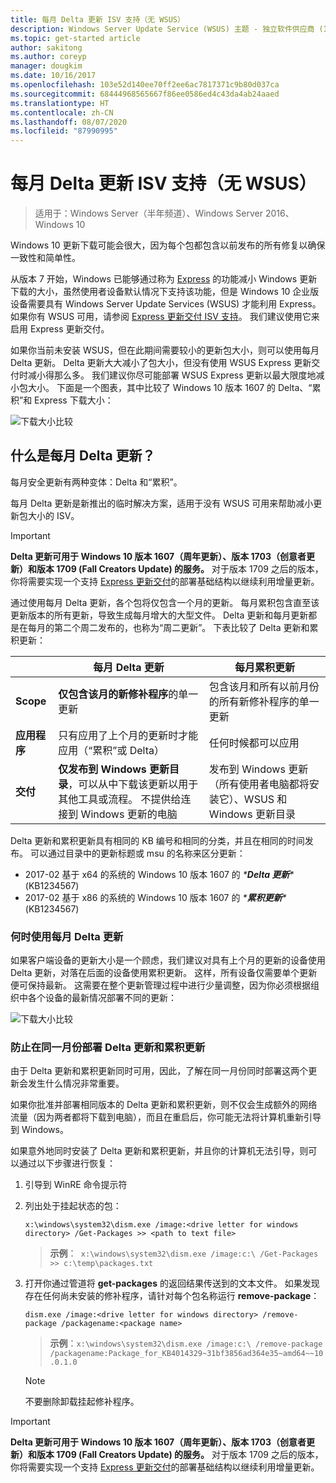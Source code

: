 ```yaml
---
title: 每月 Delta 更新 ISV 支持（无 WSUS）
description: Windows Server Update Service (WSUS) 主题 - 独立软件供应商 (ISV) 如何临时使用每月 Delta 更新而非 WSUS Express 更新交付来减小包大小
ms.topic: get-started article
author: sakitong
ms.author: coreyp
manager: dougkim
ms.date: 10/16/2017
ms.openlocfilehash: 103e52d140ee70ff2ee6ac7817371c9b80d037ca
ms.sourcegitcommit: 68444968565667f86ee0586ed4c43da4ab24aaed
ms.translationtype: HT
ms.contentlocale: zh-CN
ms.lasthandoff: 08/07/2020
ms.locfileid: "87990995"
---
```

# <a name="monthly-delta-update-isv-support-without-wsus"></a>每月 Delta 更新 ISV 支持（无 WSUS）

>适用于：Windows Server（半年频道）、Windows Server 2016、Windows 10

Windows 10 更新下载可能会很大，因为每个包都包含以前发布的所有修复以确保一致性和简单性。

从版本 7 开始，Windows 已能够通过称为 [Express](/previous-versions/windows/it-pro/windows-server-2008-R2-and-2008/cc708456(v=ws.10)#Anchor_2) 的功能减小 Windows 更新下载的大小，虽然使用者设备默认情况下支持该功能，但是 Windows 10 企业版设备需要具有 Windows Server Update Services (WSUS) 才能利用 Express。 如果你有 WSUS 可用，请参阅 [Express 更新交付 ISV 支持](express-update-delivery-ISV-support.md)。 我们建议使用它来启用 Express 更新交付。

如果你当前未安装 WSUS，但在此期间需要较小的更新包大小，则可以使用每月 Delta 更新。 Delta 更新大大减小了包大小，但没有使用 WSUS Express 更新交付时减小得那么多。 我们建议你尽可能部署 WSUS Express 更新以最大限度地减小包大小。 下面是一个图表，其中比较了 Windows 10 版本 1607 的 Delta、“累积”和 Express 下载大小：

![下载大小比较](../../media/express-update-delivery-isv-support/delta-1.png)

## <a name="what-is-monthly-delta-update"></a>什么是每月 Delta 更新？

每月安全更新有两种变体：Delta 和“累积”。

每月 Delta 更新是新推出的临时解决方案，适用于没有 WSUS 可用来帮助减小更新包大小的 ISV。

>[!IMPORTANT]
>**Delta 更新可用于 Windows 10 版本 1607（周年更新）、版本 1703（创意者更新）和版本 1709 (Fall Creators Update) 的服务。** 对于版本 1709 之后的版本，你将需要实现一个支持 [Express 更新交付](express-update-delivery-ISV-support.md)的部署基础结构以继续利用增量更新。

通过使用每月 Delta 更新，各个包将仅包含一个月的更新。 每月累积包含直至该更新版本的所有更新，导致生成每月增大的大型文件。 Delta 更新和每月更新都是在每月的第二个周二发布的，也称为“周二更新”。 下表比较了 Delta 更新和累积更新：

|                    | 每月 **Delta** 更新                                                                                                                                                                                                       | 每月**累积**更新                                                                                                                                                                                             |
|--------------------|--------------------------------------------------------------------------------------------------------------------------------------------------------------------------------------------------------------------------------|---------------------------------------------------------------------------------------------------------------------------------------------------------------------------------------------------------------------------|
| **Scope**          | **仅包含该月的新修补程序**的单一更新                                                                                                                                                                           | 包含该月和所有以前月份的所有新修补程序的单一更新                                                                                                                                                   |
| **应用程序**    | 只有应用了上个月的更新时才能应用（“累积”或 Delta）                                                                                                                                           | 任何时候都可以应用                                                                                                                                                                                                |
| **交付**       | **仅发布到 Windows 更新目录**，可以从中下载该更新以用于其他工具或流程。 不提供给连接到 Windows 更新的电脑                                                         | 发布到 Windows 更新（所有使用者电脑都将安装它）、WSUS 和 Windows 更新目录                                                                                                                |

Delta 更新和累积更新具有相同的 KB 编号和相同的分类，并且在相同的时间发布。 可以通过目录中的更新标题或 msu 的名称来区分更新：

- 2017-02 基于 x64 的系统的 Windows 10 版本 1607 的 *\***Delta 更新**\**   (KB1234567)
- 2017-02 基于 x86 的系统的 Windows 10 版本 1607 的 *\***累积更新**\**   (KB1234567)

### <a name="when-to-use-monthly-delta-update"></a>何时使用每月 Delta 更新

如果客户端设备的更新大小是一个顾虑，我们建议对具有上个月的更新的设备使用 Delta 更新，对落在后面的设备使用累积更新。 这样，所有设备仅需要单个更新便可保持最新。 这需要在整个更新管理过程中进行少量调整，因为你必须根据组织中各个设备的最新情况部署不同的更新：

![下载大小比较](../../media/express-update-delivery-isv-support/delta-2.png)

### <a name="prevent-deployment-of-delta-and-cumulative-updates-in-the-same-month"></a>防止在同一月份部署 Delta 更新和累积更新

由于 Delta 更新和累积更新同时可用，因此，了解在同一月份同时部署这两个更新会发生什么情况非常重要。

如果你批准并部署相同版本的 Delta 更新和累积更新，则不仅会生成额外的网络流量（因为两者都将下载到电脑），而且在重启后，你可能无法将计算机重新引导到 Windows。

如果意外地同时安装了 Delta 更新和累积更新，并且你的计算机无法引导，则可以通过以下步骤进行恢复：

1. 引导到 WinRE 命令提示符
2. 列出处于挂起状态的包：

    `x:\windows\system32\dism.exe /image:<drive letter for windows directory> /Get-Packages >> <path to text file>`

    > **示例**：` x:\windows\system32\dism.exe /image:c:\ /Get-Packages >> c:\temp\packages.txt`

3. 打开你通过管道将 **get-packages** 的返回结果传送到的文本文件。 如果发现存在任何尚未安装的修补程序，请针对每个包名称运行 **remove-package**：

   `dism.exe /image:<drive letter for windows directory> /remove-package /packagename:<package name>`

    > **示例**：`x:\windows\system32\dism.exe /image:c:\ /remove-package /packagename:Package_for_KB4014329~31bf3856ad364e35~amd64~~10.0.1.0`

    >[!NOTE]
    >不要删除卸载挂起修补程序。

>[!IMPORTANT]
>**Delta 更新可用于 Windows 10 版本 1607（周年更新）、版本 1703（创意者更新）和版本 1709 (Fall Creators Update) 的服务。** 对于版本 1709 之后的版本，你将需要实现一个支持 [Express 更新交付](express-update-delivery-ISV-support.md)的部署基础结构以继续利用增量更新。